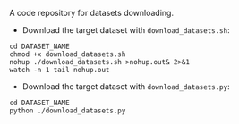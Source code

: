 A code repository for datasets downloading.

- Download the target dataset with `download_datasets.sh`:

```shell
cd DATASET_NAME
chmod +x download_datasets.sh
nohup ./download_datasets.sh >nohup.out& 2>&1
watch -n 1 tail nohup.out
```

- Download the target dataset with `download_datasets.py`:

```shell
cd DATASET_NAME
python ./download_datasets.py
```